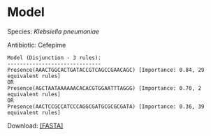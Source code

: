 
# Model

Species: *Klebsiella pneumoniae*

Antibiotic: Cefepime

```
Model (Disjunction - 3 rules):
------------------------------
Presence(AAACTGGCACTGATACCGTCAGCCGAACAGC) [Importance: 0.84, 29 equivalent rules]
OR
Presence(AGCTAATAAAAAACACACGTGGAATTTAGGG) [Importance: 0.70, 2 equivalent rules]
OR
Presence(AACTCCGCCATCCCAGGCGATGCGCGCGATA) [Importance: 0.36, 39 equivalent rules]

```

Download: [[FASTA]](./model.fasta)

